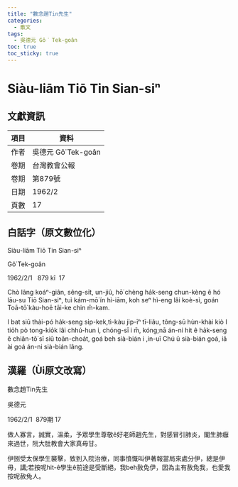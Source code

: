 ```yaml
---
title: "數念趙Tin先生"
categories:
  - 散文
tags:
  - 吳德元 Gô͘ Tek-goân
toc: true
toc_sticky: true
---
```


# Siàu-liām Tiō Tin Sian-siⁿ

## 文獻資訊

| 項目 | 資料 |
|---|---|
| 作者 | 吳德元 Gô͘ Tek-goân |
| 卷期 | 台灣教會公報 |
| 卷期 | 第879號 |
| 日期 | 1962/2 |
| 頁數 | 17 |

## 白話字（原文數位化）

Siàu-liām Tiō Tin Sian-siⁿ

Gô͘ Tek-goân

1962/2/1   879 kî  17

Chò lâng koáⁿ-giân, sêng-si̍t, un-jiû, hō͘ chèng ha̍k-seng chun-kèng ê hó lāu-su Tiō Sian-siⁿ, tuì kám-mō͘ ín hì-iām, koh seⁿ hì-eng lâi koè-sì, goán Toā-tō͘ kàu-hoē tāi-ke chin m̄-kam.

I bat siū thài-pó ha̍k-seng si̍p-kek,tì-kàu ji̍p-īⁿ tī-liâu, tông-sū hùn-khài kiò I tio̍h pò tong-kio̍k lâi chhú-hun i, chóng-sī i m̄, kóng;nā án-ni hit ê ha̍k-seng ê chiân-tô͘ sī siū toān-choa̍t, goá beh sià-bián i ,in-uī Chú ū sià-bián goá, iā ài goá án-ni sià-bián lâng.

## 漢羅（Ùi原文改寫）

數念趙Tin先生

吳德元

1962/2/1  879期 17

做人寡言，誠實，溫柔，予眾學生尊敬ê好老師趙先生，對感冒引肺炎，閣生肺癰來過世，阮大肚教會大家真毋甘。

伊捌受太保學生襲擊，致到入院治療，同事憤慨叫伊著報當局來處分伊，總是伊毋，講;若按呢hit-ê學生ê前途是受斷絕，我beh赦免伊，因為主有赦免我，也愛我按呢赦免人。
